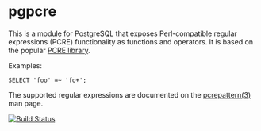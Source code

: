 # pgpcre

This is a module for PostgreSQL that exposes Perl-compatible regular expressions (PCRE) functionality as functions and operators.  It is based on the popular [PCRE library](http://www.pcre.org/).

Examples:

    SELECT 'foo' =~ 'fo+';

The supported regular expressions are documented on the [pcrepattern(3)](http://linux.die.net/man/3/pcrepattern) man page.

[![Build Status](https://secure.travis-ci.org/petere/pgpcre.png)](http://travis-ci.org/petere/pgpcre)
